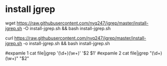 # install jgrep
wget https://raw.githubusercontent.com/nvq247/jgrep/master/install-jgrep.sh -O install-jgrep.sh && bash install-jgrep.sh

curl https://raw.githubusercontent.com/nvq247/jgrep/master/install-jgrep.sh -o install-jgrep.sh && bash install-jgrep.sh

#expamle 1
cat file|jgrep '(\d+)(\w+)' '$2  $1'
#expamle 2
cat file|jgrep "(\\d+)(\\w+)" "\$2"
